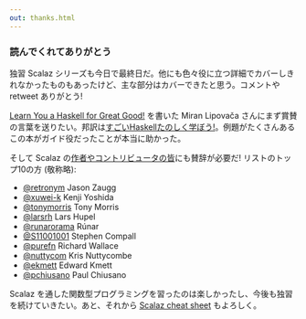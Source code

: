 ```yaml
---
out: thanks.html
---
```


  [1]: https://github.com/scalaz/scalaz/graphs/contributors
  [retronym]: https://github.com/retronym
  [xuwei-k]: https://github.com/xuwei-k
  [tonymorris]: https://github.com/tonymorris
  [larsrh]: https://github.com/larsrh
  [runarorama]: https://github.com/runarorama
  [S11001001]: https://github.com/S11001001
  [purefn]: https://github.com/purefn
  [nuttycom]: https://github.com/nuttycom
  [ekmett]: https://github.com/ekmett
  [pchiusano]: https://github.com/pchiusano

### 読んでくれてありがとう

独習 Scalaz シリーズも今日で最終日だ。他にも色々役に立つ詳細でカバーしきれなかったものもあったけど、主な部分はカバーできたと思う。コメントや retweet ありがとう!

[Learn You a Haskell for Great Good!](http://learnyouahaskell.com/) を書いた Miran Lipovača さんにまず賞賛の言葉を送りたい。邦訳は[すごいHaskellたのしく学ぼう!](http://www.amazon.co.jp/dp/4274068854)。例題がたくさんあるこの本がガイド役だったことが本当に助かった。

そして Scalaz の[作者やコントリビュータの皆][1]にも賛辞が必要だ! リストのトップ10の方 (敬称略):

- [@retronym][retronym] Jason Zaugg
- [@xuwei-k][xuwei-k] Kenji Yoshida
- [@tonymorris][tonymorris] Tony Morris
- [@larsrh][larsrh] Lars Hupel
- [@runarorama][runarorama] Rúnar
- [@S11001001][S11001001] Stephen Compall
- [@purefn][purefn] Richard Wallace
- [@nuttycom][nuttycom] Kris Nuttycombe
- [@ekmett][ekmett] Edward Kmett
- [@pchiusano][pchiusano] Paul Chiusano

Scalaz を通した関数型プログラミングを習ったのは楽しかったし、今後も独習を続けていきたい。あと、それから [Scalaz cheat sheet](http://eed3si9n.com/scalaz-cheat-sheet) もよろしく。
